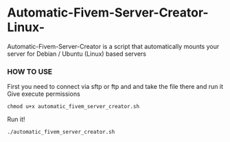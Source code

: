 # Automatic-Fivem-Server-Creator-Linux-
 Automatic-Fivem-Server-Creator is a script that automatically mounts your server for Debian / Ubuntu (Linux) based servers

### HOW TO USE
First you need to connect via sftp or ftp and and take the file there and run it
Give execute permissions
```
chmod u+x automatic_fivem_server_creator.sh
```
Run it!
```
./automatic_fivem_server_creator.sh
```
